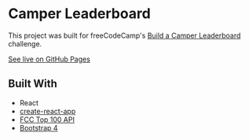 # Camper Leaderboard

This project was built for freeCodeCamp's [Build a Camper Leaderboard](https://www.freecodecamp.org/challenges/build-a-camper-leaderboard) challenge.

[See live on GitHub Pages](http://www.adelrodriguez.com/camper-leaderboard/)

## Built With

* React
* [create-react-app](https://github.com/facebookincubator/create-react-app)
* [FCC Top 100 API](https://fcctop100.herokuapp.com/api/fccusers/top/recent)
* [Bootstrap 4](https://getbootstrap.com/)